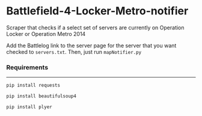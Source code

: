 # Battlefield-4-Locker-Metro-notifier
Scraper that checks if a select set of servers are currently on Operation Locker or Operation Metro 2014

Add the Battlelog link to the server page for the server that you want checked to `servers.txt`. Then, just run `mapNotifier.py`

### Requirements
___

```bash
pip install requests
```

```bash
pip install beautifulsoup4
```

```bash
pip install plyer
```
